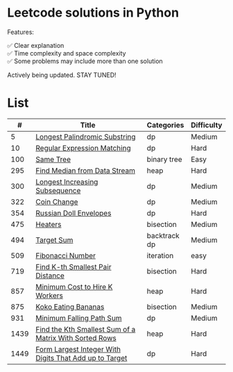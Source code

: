 # Leetcode solutions in Python

Features:

✅ Clear explanation<br>
✅ Time complexity and space complexity<br>
✅ Some problems may include more than one solution

Actively being updated. STAY TUNED!

# List

| # | Title | Categories | Difficulty|
| --------- | ------- |------- |------- |
| 5 | [Longest Palindromic Substring](algorithms/0005.md) | dp | Medium|
| 10 | [Regular Expression Matching](algorithms/0010.md) | dp | Hard|
| 100 | [Same Tree](algorithms/0100.md) | binary tree | Easy |
| 295 | [Find Median from Data Stream](algorithms/0295.md) | heap | Hard|
| 300 | [Longest Increasing Subsequence](algorithms/0300.md) | dp | Medium |
| 322 | [Coin Change](algorithms/0322.md) | dp | Medium |
| 354 | [Russian Doll Envelopes](algorithms/0354.md) | dp | Hard |
| 475 | [Heaters](algorithms/0475.md) | bisection | Medium|
| 494 | [Target Sum](algorithms/0494.md) | backtrack<br>dp | Medium|
| 509 | [Fibonacci Number](algorithms/0509.md) | iteration | easy|
| 719 | [Find K-th Smallest Pair Distance](algorithms/0719.md) | bisection | Hard|
| 857 | [Minimum Cost to Hire K Workers](algorithms/0857.md) | heap | Hard|
| 875 | [Koko Eating Bananas](algorithms/0875.md) | bisection | Medium|
| 931 | [Minimum Falling Path Sum](algorithms/0931.md) | dp | Medium|
| 1439 | [Find the Kth Smallest Sum of a Matrix With Sorted Rows](algorithms/1439.md) | heap | Hard|
| 1449 | [Form Largest Integer With Digits That Add up to Target](algorithms/1449.md) | dp | Hard|